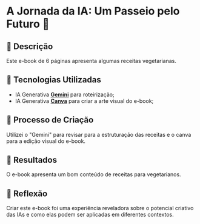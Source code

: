 # A Jornada da IA: Um Passeio pelo Futuro 🌌

## 📒 Descrição
Este e-book de 6 páginas apresenta algumas receitas vegetarianas.

## 🤖 Tecnologias Utilizadas
- IA Generativa **[Gemini](https://gemini.google.com/)** para roteirização;
- IA Generativa **[Canva](https://canva.com)** para criar a arte visual do e-book;

## 🧐 Processo de Criação
Utilizei o "Gemini" para revisar para a estruturação das receitas e o canva para a edição visual do e-book.

## 🚀 Resultados
O e-book apresenta um bom conteúdo de receitas para vegetarianos.

## 💭 Reflexão
Criar este e-book foi uma experiência reveladora sobre o potencial criativo das IAs e como elas podem ser aplicadas em diferentes contextos.
